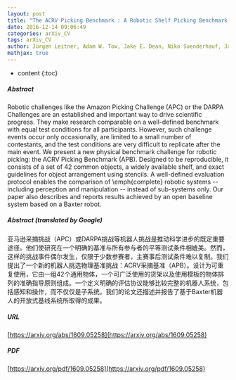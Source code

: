 ```yaml
---
layout: post
title: "The ACRV Picking Benchmark : A Robotic Shelf Picking Benchmark to Foster Reproducible Research"
date: 2016-12-14 09:06:49
categories: arXiv_CV
tags: arXiv_CV
author: Jürgen Leitner, Adam W. Tow, Jake E. Dean, Niko Suenderhauf, Joseph W. Durham, Matthew Cooper, Markus Eich, Christopher Lehnert, Ruben Mangels, Christopher McCool, Peter Kujala, Lachlan Nicholson, Trung Pham, James Sergeant, Liao Wu, Fangyi Zhang, Ben Upcroft, Peter Corke
mathjax: true
---
```


* content
{:toc}

##### Abstract
Robotic challenges like the Amazon Picking Challenge (APC) or the DARPA Challenges are an established and important way to drive scientific progress. They make research comparable on a well-defined benchmark with equal test conditions for all participants. However, such challenge events occur only occasionally, are limited to a small number of contestants, and the test conditions are very difficult to replicate after the main event. We present a new physical benchmark challenge for robotic picking: the ACRV Picking Benchmark (APB). Designed to be reproducible, it consists of a set of 42 common objects, a widely available shelf, and exact guidelines for object arrangement using stencils. A well-defined evaluation protocol enables the comparison of \emph{complete} robotic systems -- including perception and manipulation -- instead of sub-systems only. Our paper also describes and reports results achieved by an open baseline system based on a Baxter robot.

##### Abstract (translated by Google)
亚马逊采摘挑战（APC）或DARPA挑战等机器人挑战是推动科学进步的既定重要途径。他们使研究在一个明确的基准与所有参与者的平等测试条件相媲美。然而，这样的挑战事件偶尔发生，仅限于少数参赛者，主赛事后测试条件难以复制。我们提出了一个新的机器人挑选物理基准挑战：ACRV采摘基准（APB）。设计为可重复使用，它由一组42个通用物体，一个可广泛使用的货架以及使用模板的物体排列的准确指导原则组成。一个定义明确的评估协议能够比较完整的机器人系统，包括感知和操作，而不仅仅是子系统。我们的论文还描述并报告了基于Baxter机器人的开放式基线系统所取得的成果。

##### URL
[https://arxiv.org/abs/1609.05258](https://arxiv.org/abs/1609.05258)

##### PDF
[https://arxiv.org/pdf/1609.05258](https://arxiv.org/pdf/1609.05258)

